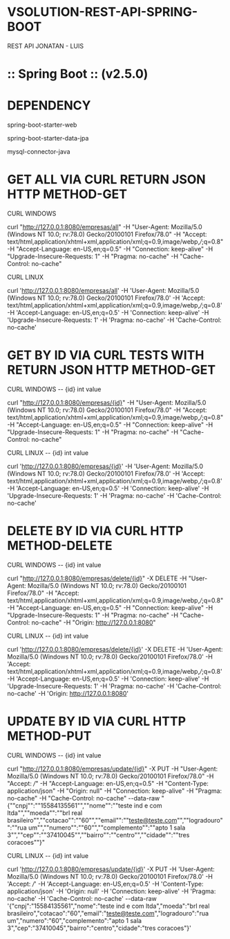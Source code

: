 # VSOLUTION-REST-API-SPRING-BOOT
 REST API JONATAN - LUIS

# :: Spring Boot ::                (v2.5.0)


# DEPENDENCY
spring-boot-starter-web

spring-boot-starter-data-jpa

mysql-connector-java



# GET ALL VIA CURL RETURN JSON HTTP METHOD-GET

CURL WINDOWS

curl "http://127.0.0.1:8080/empresas/all" -H "User-Agent: Mozilla/5.0 (Windows NT 10.0; rv:78.0) Gecko/20100101 Firefox/78.0" -H "Accept: text/html,application/xhtml+xml,application/xml;q=0.9,image/webp,*/*;q=0.8" -H "Accept-Language: en-US,en;q=0.5" -H "Connection: keep-alive" -H "Upgrade-Insecure-Requests: 1" -H "Pragma: no-cache" -H "Cache-Control: no-cache"

CURL LINUX

curl 'http://127.0.0.1:8080/empresas/all' -H 'User-Agent: Mozilla/5.0 (Windows NT 10.0; rv:78.0) Gecko/20100101 Firefox/78.0' -H 'Accept: text/html,application/xhtml+xml,application/xml;q=0.9,image/webp,*/*;q=0.8' -H 'Accept-Language: en-US,en;q=0.5' -H 'Connection: keep-alive' -H 'Upgrade-Insecure-Requests: 1' -H 'Pragma: no-cache' -H 'Cache-Control: no-cache'




# GET BY ID VIA CURL TESTS WITH RETURN JSON HTTP METHOD-GET

CURL WINDOWS -- {id} int value

curl "http://127.0.0.1:8080/empresas/{id}" -H "User-Agent: Mozilla/5.0 (Windows NT 10.0; rv:78.0) Gecko/20100101 Firefox/78.0" -H "Accept: text/html,application/xhtml+xml,application/xml;q=0.9,image/webp,*/*;q=0.8" -H "Accept-Language: en-US,en;q=0.5" -H "Connection: keep-alive" -H "Upgrade-Insecure-Requests: 1" -H "Pragma: no-cache" -H "Cache-Control: no-cache"

CURL LINUX -- {id} int value

curl 'http://127.0.0.1:8080/empresas/{id}' -H 'User-Agent: Mozilla/5.0 (Windows NT 10.0; rv:78.0) Gecko/20100101 Firefox/78.0' -H 'Accept: text/html,application/xhtml+xml,application/xml;q=0.9,image/webp,*/*;q=0.8' -H 'Accept-Language: en-US,en;q=0.5' -H 'Connection: keep-alive' -H 'Upgrade-Insecure-Requests: 1' -H 'Pragma: no-cache' -H 'Cache-Control: no-cache'




# DELETE BY ID VIA CURL HTTP METHOD-DELETE

CURL WINDOWS -- {id} int value

curl "http://127.0.0.1:8080/empresas/delete/{id}" -X DELETE -H "User-Agent: Mozilla/5.0 (Windows NT 10.0; rv:78.0) Gecko/20100101 Firefox/78.0" -H "Accept: text/html,application/xhtml+xml,application/xml;q=0.9,image/webp,*/*;q=0.8" -H "Accept-Language: en-US,en;q=0.5" -H "Connection: keep-alive" -H "Upgrade-Insecure-Requests: 1" -H "Pragma: no-cache" -H "Cache-Control: no-cache" -H "Origin: http://127.0.0.1:8080"

CURL LINUX -- {id} int value

curl 'http://127.0.0.1:8080/empresas/delete/{id}' -X DELETE -H 'User-Agent: Mozilla/5.0 (Windows NT 10.0; rv:78.0) Gecko/20100101 Firefox/78.0' -H 'Accept: text/html,application/xhtml+xml,application/xml;q=0.9,image/webp,*/*;q=0.8' -H 'Accept-Language: en-US,en;q=0.5' -H 'Connection: keep-alive' -H 'Upgrade-Insecure-Requests: 1' -H 'Pragma: no-cache' -H 'Cache-Control: no-cache' -H 'Origin: http://127.0.0.1:8080'




# UPDATE BY ID VIA CURL HTTP METHOD-PUT

CURL WINDOWS -- {id} int value

curl "http://127.0.0.1:8080/empresas/update/{id}" -X PUT -H "User-Agent: Mozilla/5.0 (Windows NT 10.0; rv:78.0) Gecko/20100101 Firefox/78.0" -H "Accept: */*" -H "Accept-Language: en-US,en;q=0.5" -H "Content-Type: application/json" -H "Origin: null" -H "Connection: keep-alive" -H "Pragma: no-cache" -H "Cache-Control: no-cache" --data-raw "{""cnpj"":""15584135561"",""nome"":""teste ind e com ltda"",""moeda"":""brl real brasileiro"",""cotacao"":""60"",""email"":""teste@teste.com"",""logradouro"":""rua um"",""numero"":""60"",""complemento"":""apto 1 sala 3"",""cep"":""37410045"",""bairro"":""centro"",""cidade"":""tres coracoes""}"

CURL LINUX -- {id} int value

curl 'http://127.0.0.1:8080/empresas/update/{id}' -X PUT -H 'User-Agent: Mozilla/5.0 (Windows NT 10.0; rv:78.0) Gecko/20100101 Firefox/78.0' -H 'Accept: */*' -H 'Accept-Language: en-US,en;q=0.5' -H 'Content-Type: application/json' -H 'Origin: null' -H 'Connection: keep-alive' -H 'Pragma: no-cache' -H 'Cache-Control: no-cache' --data-raw '{"cnpj":"15584135561","nome":"teste ind e com ltda","moeda":"brl real brasileiro","cotacao":"60","email":"teste@teste.com","logradouro":"rua um","numero":"60","complemento":"apto 1 sala 3","cep":"37410045","bairro":"centro","cidade":"tres coracoes"}'


